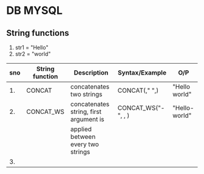 # DB MYSQL

## String functions

1. str1 = "Hello"
2. str2 = "world"

| sno | String function | Description                            | Syntax/Example                 | O/P           |
| --- | --------------- | -------------------------------------- | ------------------------------ | ------------- |
| 1.  | CONCAT          | concatenates two strings               | CONCAT(<str1>," ",<str2>)      | "Hello world" |
| 2.  | CONCAT_WS       | concatenates string, first argument is | CONCAT_WS("-", <str1>, <str1>) | "Hello-world" |
|     |                 | applied between every two strings      |                                |               |
| 3.  |                 |                                        |                                |               |

